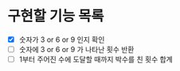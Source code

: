 # 구현할 기능 목록
* [x] 숫자가 3 or 6 or 9 인지 확인
* [ ] 숫자에 3 or 6 or 9 가 나타난 횟수 반환
* [ ] 1부터 주어진 수에 도달할 때까지 박수를 친 횟수 합계